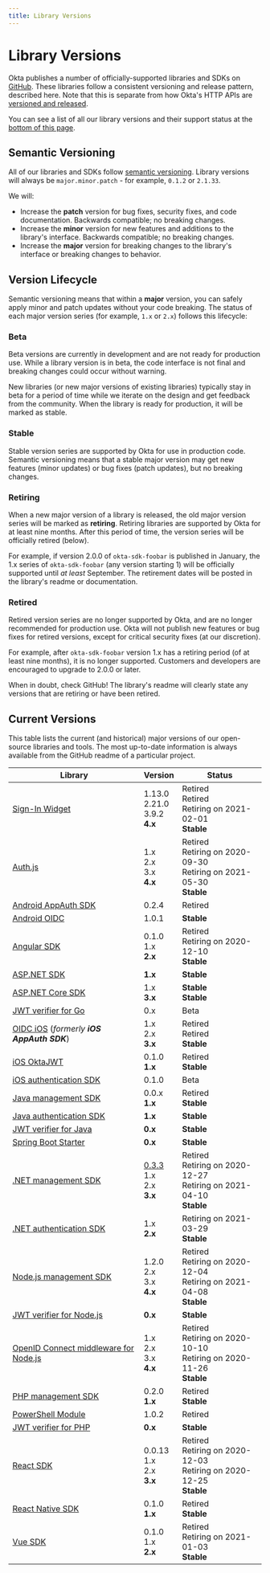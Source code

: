 ```yaml
---
title: Library Versions
---
```


# Library Versions

Okta publishes a number of officially-supported libraries and SDKs on [GitHub](https://github.com/okta). These libraries follow a consistent versioning and release pattern, described here. Note that this is separate from how Okta's HTTP APIs are [versioned and released](/docs/reference/releases-at-okta/).

You can see a list of all our library versions and their support status at the [bottom of this page](#current-versions).

## Semantic Versioning

All of our libraries and SDKs follow [semantic versioning](https://semver.org/). Library versions will always be `major.minor.patch` - for example, `0.1.2` or `2.1.33`.

We will:

* Increase the **patch** version for bug fixes, security fixes, and code documentation. Backwards compatible; no breaking changes.
* Increase the **minor** version for new features and additions to the library's interface. Backwards compatible; no breaking changes.
* Increase the **major** version for breaking changes to the library's interface or breaking changes to behavior.

## Version Lifecycle

Semantic versioning means that within a **major** version, you can safely apply minor and patch updates without your code breaking. The status of each major version series (for example, `1.x` or `2.x`) follows this lifecycle:

### Beta

Beta versions are currently in development and are not ready for production use. While a library version is in beta, the code interface is not final and breaking changes could occur without warning.

New libraries (or new major versions of existing libraries) typically stay in beta for a period of time while we iterate on the design and get feedback from the community. When the library is ready for production, it will be marked as stable.

### Stable

Stable version series are supported by Okta for use in production code. Semantic versioning means that a stable major version may get new features (minor updates) or bug fixes (patch updates), but no breaking changes.

### Retiring

When a new major version of a library is released, the old major version series will be marked as **retiring**. Retiring libraries are supported by Okta for at least nine months. After this period of time, the version series will be officially retired (below).

For example, if version 2.0.0 of `okta-sdk-foobar` is published in January, the 1.x series of `okta-sdk-foobar` (any version starting 1) will be officially supported until _at least_ September. The retirement dates will be posted in the library's readme or documentation.

### Retired

Retired version series are no longer supported by Okta, and are no longer recommended for production use. Okta will not publish new features or bug fixes for retired versions, except for critical security fixes (at our discretion).

For example, after `okta-sdk-foobar` version 1.x has a retiring period (of at least nine months), it is no longer supported. Customers and developers are encouraged to upgrade to 2.0.0 or later.

When in doubt, check GitHub! The library's readme will clearly state any versions that are retiring or have been retired.

## Current Versions

This table lists the current (and historical) major versions of our open-source libraries and tools. The most up-to-date information is always available from the GitHub readme of a particular project.

| Library                                                         | Version                              | Status                               |
| --------------------------------------------------------------- | ------------------------------------ | ------------------------------------ |
| [Sign-In Widget][signin-widget]                                 | 1.13.0<br>2.21.0<br>3.9.2<br>**4.x** | Retired<br>Retired<br>Retiring on 2021-02-01<br>**Stable** |
| [Auth.js][authjs]                                               | 1.x<br>2.x<br>3.x<br>**4.x**         | Retired<br>Retiring on 2020-09-30<br>Retiring on 2021-05-30<br>**Stable** |
| [Android AppAuth SDK][appauth-android]                          | 0.2.4                                | Retired                              |
| [Android OIDC][oidc-android]                                    | 1.0.1                                | **Stable**                           |
| [Angular SDK][sdk-angular]                                      | 0.1.0<br>1.x<br>**2.x**              | Retired<br>Retiring on 2020-12-10<br>**Stable**                |
| [ASP.NET SDK][sdk-aspnet]                                       | **1.x**                              | **Stable**                           |
| [ASP.NET Core SDK][sdk-aspnet]                                  | 1.x<br>**3.x**                       | **Stable**<br>**Stable**             |
| [JWT verifier for Go][go-jwt-verifier]                          | 0.x                                  | Beta                                 |
| [OIDC iOS][oidc-ios] (<i>formerly **iOS AppAuth SDK**</i>)      | 1.x<br>2.x<br>**3.x**                | Retired<br>Retired<br>**Stable**     |
| [iOS OktaJWT][ios-oktajwt]                                      | 0.1.0<br>**1.x**                     | Retired<br>**Stable**                |
| [iOS authentication SDK][authsdk-ios]                           | 0.1.0                                | Beta                                 |
| [Java management SDK][sdk-java]                                 | 0.0.x<br>**1.x**                     | Retired<br>**Stable**                |
| [Java authentication SDK][authsdk-java]                         | **1.x**                              | **Stable**                           |
| [JWT verifier for Java][java-jwt-verifier]                      | **0.x**                              | **Stable**                           |
| [Spring Boot Starter][spring-boot-starter]                      | **0.x**                              | **Stable**                           |
| [.NET management SDK][sdk-dotnet]                               |[0.3.3][sdk-dotnet-033]<br>1.x<br>2.x<br>**3.x**                            | Retired<br>Retiring on 2020-12-27<br> Retiring on 2021-04-10<br>**Stable**  |
| [.NET authentication SDK][sdk-auth-dotnet]                      | 1.x<br>**2.x**                             | Retiring on 2021-03-29<br>**Stable**                           |
| [Node.js management SDK][sdk-nodejs]                            | 1.2.0<br>2.x<br>3.x<br>**4.x**       | Retired<br>Retiring on 2020-12-04<br>Retiring on 2021-04-08<br>**Stable**  |
| [JWT verifier for Node.js][nodejs-jwt-verifier]                 | **0.x**                              | **Stable**                           |
| [OpenID Connect middleware for Node.js][nodejs-oidc-middleware] | 1.x<br>2.x<br>3.x<br>**4.x**         | Retired<br>Retiring on 2020-10-10<br>Retiring on 2020-11-26<br>**Stable** |
| [PHP management SDK][sdk-php]                                   | 0.2.0<br>**1.x**                     | Retired<br>**Stable**                |
| [PowerShell Module][powershell-module]                          | 1.0.2                                | Retired                              |
| [JWT verifier for PHP][php-jwt-verifier]                        | **0.x**                              | **Stable**                           |
| [React SDK][sdk-react]                                          | 0.0.13<br>1.x<br>2.x<br>**3.x**      | Retired<br>Retiring on 2020-12-03<br>Retiring on 2020-12-25<br>**Stable**  |
| [React Native SDK][sdk-react]                                   | 0.1.0<br>**1.x**                     | Retired<br>**Stable**                |
| [Vue SDK][sdk-vue]                                              | 0.1.0<br>1.x<br>**2.x**              | Retired<br>Retiring on 2021-01-03<br>**Stable**                |

[sdk-angular]: https://github.com/okta/okta-angular
[sdk-dotnet]: https://github.com/okta/okta-sdk-dotnet
[sdk-dotnet-033]: https://github.com/okta/okta-sdk-dotnet/releases/tag/0.3.3.0
[powershell-module]: https://github.com/okta/okta-sdk-dotnet/tree/legacy/Okta.Core.Automation
[sdk-aspnet]: https://github.com/okta/okta-aspnet/releases
[sdk-aspnetcore]: https://github.com/okta/okta-aspnet/releases
[sdk-auth-dotnet]: https://github.com/okta/okta-auth-dotnet
[sdk-java]: https://github.com/okta/okta-sdk-java
[java-jwt-verifier]: https://github.com/okta/okta-jwt-verifier-java
[authsdk-java]: https://github.com/okta/okta-auth-java
[sdk-nodejs]: https://github.com/okta/okta-sdk-nodejs
[nodejs-jwt-verifier]: https://github.com/okta/okta-oidc-js/tree/master/packages/jwt-verifier
[nodejs-oidc-middleware]: https://github.com/okta/okta-oidc-js/blob/master/packages/oidc-middleware
[sdk-react]: https://github.com/okta/okta-oidc-js/blob/master/packages/okta-react
[sdk-react-native]: https://github.com/okta/okta-react-native
[sdk-vue]: https://github.com/okta/okta-vue
[sdk-php]: https://github.com/okta/okta-sdk-php
[php-jwt-verifier]: https://github.com/okta/okta-jwt-verifier-php
[go-jwt-verifier]: https://github.com/okta/okta-jwt-verifier-golang
[appauth-android]: https://github.com/okta/okta-sdk-appauth-android
[oidc-android]: https://github.com/okta/okta-oidc-android
[ios-oktajwt]: https://github.com/okta/okta-ios-jwt
[oidc-ios]: https://github.com/okta/okta-oidc-ios
[authsdk-ios]: https://github.com/okta/okta-auth-swift
[spring-boot-starter]: https://github.com/okta/okta-spring-boot
[signin-widget]: https://github.com/okta/okta-signin-widget
[authjs]: https://github.com/okta/okta-auth-js
